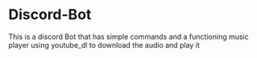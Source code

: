 # Discord-Bot

This is a discord Bot that has simple commands and a functioning music player using youtube_dl to download the audio and play it
